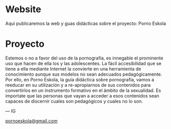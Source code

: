 # Website

Aquí publicaremos la web y guas didácticas sobre el proyecto: Porno Eskola

# Proyecto

Estemos o no a favor del uso de la pornografía, es innegable el prominente uso que hacen de ella los y las adolescentes. La fácil accesibilidad que se tiene a ella mediante Internet la convierte en una herramienta de conocimiento aunque sus modelos no sean adecuados pedagógicamente. Por ello, en Porno Eskola, la guía didáctica sobre pornografía, vamos a reeducar en su utilización y a re-apropiarnos de sus contenidos para convertirlos en un instrumento formativo en el ámbito de la sexualidad. Es importate que las personas que vayan a acceder a esos contenidos sean capaces de discernir cuales son pedagógicos y cuales no lo son.

— IG

pornoeskola@gmail.com
